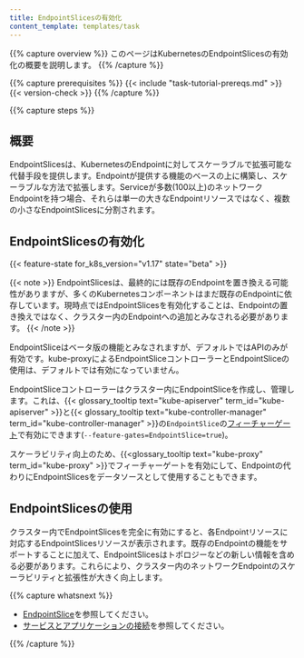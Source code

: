 ```yaml
---
title: EndpointSlicesの有効化
content_template: templates/task
---
```


{{% capture overview %}}
このページはKubernetesのEndpointSlicesの有効化の概要を説明します。
{{% /capture %}}


{{% capture prerequisites %}}
  {{< include "task-tutorial-prereqs.md" >}} {{< version-check >}}
{{% /capture %}}

{{% capture steps %}}

## 概要

EndpointSlicesは、KubernetesのEndpointに対してスケーラブルで拡張可能な代替手段を提供します。Endpointが提供する機能のベースの上に構築し、スケーラブルな方法で拡張します。Serviceが多数(100以上)のネットワークEndpointを持つ場合、それらは単一の大きなEndpointリソースではなく、複数の小さなEndpointSlicesに分割されます。

## EndpointSlicesの有効化

{{< feature-state for_k8s_version="v1.17" state="beta" >}}

{{< note >}}
EndpointSlicesは、最終的には既存のEndpointを置き換える可能性がありますが、多くのKubernetesコンポーネントはまだ既存のEndpointに依存しています。現時点ではEndpointSlicesを有効化することは、Endpointの置き換えではなく、クラスター内のEndpointへの追加とみなされる必要があります。
{{< /note >}}

EndpointSliceはベータ版の機能とみなされますが、デフォルトではAPIのみが有効です。kube-proxyによるEndpointSliceコントローラーとEndpointSliceの使用は、デフォルトでは有効になっていません。

EndpointSliceコントローラーはクラスター内にEndpointSliceを作成し、管理します。これは、{{< glossary_tooltip text="kube-apiserver" term_id="kube-apiserver" >}}と{{< glossary_tooltip text="kube-controller-manager" term_id="kube-controller-manager" >}}の`EndpointSlice`の[フィーチャーゲート](/docs/reference/command-line-tools-reference/feature-gates/)で有効にできます(`--feature-gates=EndpointSlice=true`)。

スケーラビリティ向上のため、{{<glossary_tooltip text="kube-proxy" term_id="kube-proxy" >}}でフィーチャーゲートを有効にして、Endpointの代わりにEndpointSlicesをデータソースとして使用することもできます。

## EndpointSlicesの使用

クラスター内でEndpointSlicesを完全に有効にすると、各Endpointリソースに対応するEndpointSlicesリソースが表示されます。既存のEndpointの機能をサポートすることに加えて、EndpointSlicesはトポロジーなどの新しい情報を含める必要があります。これらにより、クラスター内のネットワークEndpointのスケーラビリティと拡張性が大きく向上します。

{{% capture whatsnext %}}

* [EndpointSlice](/docs/concepts/services-networking/endpoint-slices/)を参照してください。
* [サービスとアプリケーションの接続](/docs/concepts/services-networking/connect-applications-service/)を参照してください。

{{% /capture %}}
